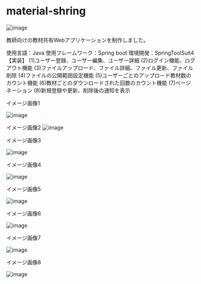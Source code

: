 # material-shring
![image](https://user-images.githubusercontent.com/80804421/147995805-ab1a9418-ed27-45d2-9ac6-96ab8181d90a.png)

教師向けの教材共有Webアプリケーションを制作しました。

使用言語：Java
使用フレームワーク：Spring boot
環境開発：SpringToolSuit4
【実装】
(1)ユーザー登録、ユーザー編集、ユーザー詳細
(2)ログイン機能、ログアウト機能
(3)ファイルアップロード、ファイル詳細、ファイル更新、ファイル削除
(4)ファイルの公開範囲設定機能
(5)ユーザーごとのアップロード教材数のカウント機能
(6)教材ごとのダウンロードされた回数のカウント機能
(7)ページネーション
(8)新規登録や更新、削除後の通知を表示

イメージ画像1

![image](https://user-images.githubusercontent.com/80804421/147995958-ff6f4b16-95f4-4552-990d-c8657d92f735.png)

イメージ画像2
![image](https://user-images.githubusercontent.com/80804421/147995982-ad84c9c4-2988-4945-bf48-8c5ed1840f0c.png)

イメージ画像3

![image](https://user-images.githubusercontent.com/80804421/147996000-6d304ba0-71d4-457d-a901-9af9c13b3391.png)

イメージ画像4

![image](https://user-images.githubusercontent.com/80804421/147996014-b20dafba-b5a2-4926-bda1-a7f42a627811.png)

イメージ画像5

![image](https://user-images.githubusercontent.com/80804421/147996023-3dfc008e-068c-4fac-b6e5-5cb1cef75969.png)

イメージ画像6

![image](https://user-images.githubusercontent.com/80804421/147995933-7c96c7cc-f05a-4af9-b5ef-75190d6e2179.png)

イメージ画像7

![image](https://user-images.githubusercontent.com/80804421/147995894-cd1fc230-be9e-4e42-8c8d-e27c65f681f8.png)

イメージ画像8

![image](https://user-images.githubusercontent.com/80804421/147995916-998be9af-92c8-4a39-b78e-a4b156ab3ab5.png)

